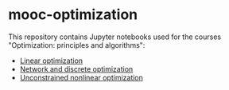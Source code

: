 # mooc-optimization

This repository contains Jupyter notebooks used for the courses "Optimization: principles and algorithms":

* [Linear optimization](https://courses.edx.org/courses/course-v1:EPFLx+optimizationX-1+3T2020/course/)
* [Network and discrete optimization](https://courses.edx.org/courses/course-v1:EPFLx+optimizationX-2+3T2020/course/)
* [Unconstrained nonlinear optimization](https://courses.edx.org/courses/course-v1:EPFLx+optimizationX-3+3T2020/course/)